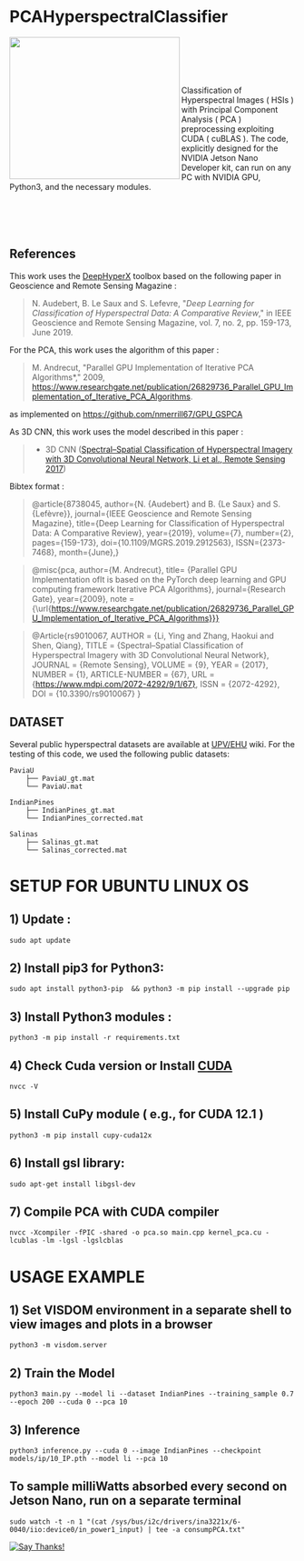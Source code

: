 # PCAHyperspectralClassifier
<img src="https://github.com/gigernau/PCAHyperspectralClassifier/blob/main/logo.png" align="left" height="250" width="300">
<br><br><br><br><br>
Classification of Hyperspectral Images ( HSIs ) with Principal Component Analysis ( PCA ) preprocessing exploiting CUDA ( cuBLAS ).
The code, explicitly designed for the NVIDIA Jetson Nano Developer kit, can run on any PC with NVIDIA GPU, Python3, and the necessary modules.
<br><br><br><br><br>

## References

This work uses the [DeepHyperX](https://github.com/nshaud/DeepHyperX) toolbox based on the following paper in Geoscience and Remote Sensing Magazine :
> N. Audebert, B. Le Saux and S. Lefevre, "*Deep Learning for Classification of Hyperspectral Data: A Comparative Review*," in IEEE Geoscience and Remote Sensing Magazine, vol. 7, no. 2, pp. 159-173, June 2019.

For the PCA, this work uses the algorithm of this paper :
> M. Andrecut, "Parallel GPU Implementation of Iterative PCA Algorithms*," 2009, https://www.researchgate.net/publication/26829736_Parallel_GPU_Implementation_of_Iterative_PCA_Algorithms. 

as implemented on https://github.com/nmerrill67/GPU_GSPCA

As 3D CNN, this work uses the model described in this paper :
>   * 3D CNN ([Spectral–Spatial Classification of Hyperspectral Imagery with 3D Convolutional Neural Network, Li et al., Remote Sensing 2017](http://www.mdpi.com/2072-4292/9/1/67))



Bibtex format :

> @article{8738045,
author={N. {Audebert} and B. {Le Saux} and S. {Lefèvre}},
journal={IEEE Geoscience and Remote Sensing Magazine},
title={Deep Learning for Classification of Hyperspectral Data: A Comparative Review},
year={2019},
volume={7},
number={2},
pages={159-173},
doi={10.1109/MGRS.2019.2912563},
ISSN={2373-7468},
month={June},}

> @misc{pca, 
    author={M. Andrecut},
    title= {Parallel GPU Implementation ofIt is based on the PyTorch deep learning and GPU computing framework
Iterative PCA Algorithms}, 
    journal={Research Gate},
    year={2009},
     note ={\url{https://www.researchgate.net/publication/26829736_Parallel_GPU_Implementation_of_Iterative_PCA_Algorithms}}}
     
> @Article{rs9010067,
AUTHOR = {Li, Ying and Zhang, Haokui and Shen, Qiang},
TITLE = {Spectral–Spatial Classification of Hyperspectral Imagery with 3D Convolutional Neural Network},
JOURNAL = {Remote Sensing},
VOLUME = {9},
YEAR = {2017},
NUMBER = {1},
ARTICLE-NUMBER = {67},
URL = {https://www.mdpi.com/2072-4292/9/1/67},
ISSN = {2072-4292},
DOI = {10.3390/rs9010067}
}

     

## DATASET
Several public hyperspectral datasets are available at [UPV/EHU](https://www.ehu.eus/ccwintco/index.php?title=Hyperspectral_Remote_Sensing_Scenes) wiki.
For the testing of this code, we used the following public datasets:
```
PaviaU
    ├── PaviaU_gt.mat
    └── PaviaU.mat
    
IndianPines
    ├── IndianPines_gt.mat
    └── IndianPines_corrected.mat
    
Salinas
    ├── Salinas_gt.mat
    └── Salinas_corrected.mat
```

# SETUP FOR UBUNTU LINUX OS

## 1) Update : 
	sudo apt update

## 2) Install pip3 for Python3: 
	sudo apt install python3-pip  && python3 -m pip install --upgrade pip

## 3) Install Python3 modules : 
	python3 -m pip install -r requirements.txt
	
## 4) Check Cuda version or Install [CUDA](https://developer.nvidia.com/cuda-toolkit)
	nvcc -V

## 5) Install CuPy module ( e.g., for CUDA 12.1 )
	python3 -m pip install cupy-cuda12x

## 6) Install gsl library:
	sudo apt-get install libgsl-dev
  
## 7) Compile PCA with CUDA compiler
	nvcc -Xcompiler -fPIC -shared -o pca.so main.cpp kernel_pca.cu -lcublas -lm -lgsl -lgslcblas
	
# USAGE EXAMPLE

## 1) Set VISDOM environment in a separate shell to view images and plots in a browser
	python3 -m visdom.server
	
## 2) Train the Model
	python3 main.py --model li --dataset IndianPines --training_sample 0.7  --epoch 200 --cuda 0 --pca 10
	
## 3) Inference
	python3 inference.py --cuda 0 --image IndianPines --checkpoint models/ip/10_IP.pth --model li --pca 10


## To sample milliWatts absorbed every second on Jetson Nano, run on a separate terminal
	sudo watch -t -n 1 "(cat /sys/bus/i2c/drivers/ina3221x/6-0040/iio:device0/in_power1_input) | tee -a consumpPCA.txt"



[![Say Thanks!](https://img.shields.io/badge/Say%20Thanks-!-1EAEDB.svg)](https://saythanks.io/to/gianluca.delucia)

